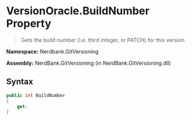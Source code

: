 # VersionOracle.BuildNumber Property
> Gets the build number (i.e. third integer, or PATCH) for this version.

**Namespace:** Nerdbank.GitVersioning

**Assembly:** NerdBank.GitVersioning (in NerdBank.GitVersioning.dll)
## Syntax
~~~~csharp
public int BuildNumber
{
	get;
}
~~~~
